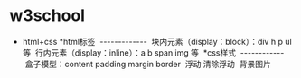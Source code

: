 # w3school
* html+css
  *html标签
  -------------
  块内元素（display：block）：div h p ul 等
  行内元素（display：inline）：a b span img 等
  *css样式
  ------------
  盒子模型：content padding margin border
  浮动 清除浮动
  背景图片

